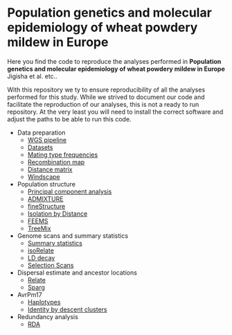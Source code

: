 # Population genetics and molecular epidemiology of wheat powdery mildew in Europe

Here you find the code to reproduce the analyses performed in **Population genetics and molecular epidemiology of wheat powdery mildew in Europe** Jigisha et al. etc.. 

With this repository we ty to ensure reproducibility of all the analyses performed for this study. While we strived to document our code and facilitate the reproduction of our analyses, this is not a ready to run repository. At the very least you will need to install the correct software and adjust the paths to be able to run this code.

- Data preparation
  - [WGS pipeline](WGS_pipeline/WGS_pipeline.md)
  - [Datasets](Datasets/Datasets.md)
  - [Mating type frequencies](mating_types/mating_types.md)
  - [Recombination map](recombination_map/recombination_map.md)
  - [Distance matrix](distance_matrix/distance_matrix.md)
  - [Windscape](windscape/windscape.md)
- Population structure
  - [Principal component analysis](PCA/PCA.md) 
  - [ADMIXTURE](ADMIXTURE/ADMIXTURE.md)
  - [fineStructure](fineStructure/fineStructure.md)
  - [Isolation by Distance](Isolation_by_distance/Isolation_by_distance.md)
  - [FEEMS](FEEMS/FEEMS.md)
  - [TreeMix](TreeMix/TreeMix.md)
- Genome scans and summary statistics
  - [Summary statistics](summary_statistics/summary_statistics.md)
  - [isoRelate](isoRelate/isoRelate.md)
  - [LD decay](Linkage_Disequilibrium/LD.md)
  - [Selection Scans](selection_scans/selection_scans.md)
- Dispersal estimate and ancestor locations
  - [Relate](Relate/Relate.md)
  - [Sparg](Sparg/Sparg.md)
- AvrPm17
  - [Haplotypes](AvrPm17_haplotypes/AvrPm17_haplotypes.md) 
  - [Identity by descent clusters](AvrPm17_isoRelate/AvrPm17_isoRelate.md)  
- Redundancy analysis
  - [RDA](RDA/RDA.md) 
